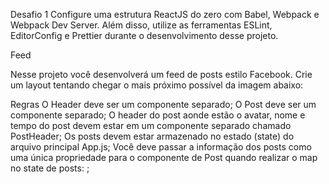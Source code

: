 Desafio 1
Configure uma estrutura ReactJS do zero com Babel, Webpack e Webpack Dev Server. Além disso, utilize as ferramentas ESLint, EditorConfig e Prettier durante o desenvolvimento desse projeto.

Feed

Nesse projeto você desenvolverá um feed de posts estilo Facebook. Crie um layout tentando chegar o mais próximo possível da imagem abaixo:

Regras
O Header deve ser um componente separado;
O Post deve ser um componente separado;
O header do post aonde estão o avatar, nome e tempo do post devem estar em um componente separado chamado PostHeader;
Os posts devem estar armazenado no estado (state) do arquivo principal App.js;
Você deve passar a informação dos posts como uma única propriedade para o componente de Post quando realizar o map no state de posts: ;
